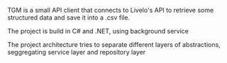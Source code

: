 TGM is a small API client that connects to Livelo's API to retrieve some structured data and save it into a .csv file.

The project is build in C# and .NET, using background service

The project architecture tries to separate different layers of abstractions, seggregating service layer and repository layer
